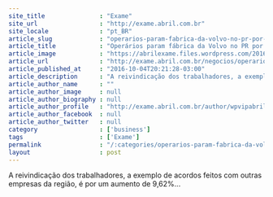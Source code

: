 ```yaml
---
site_title               : "Exame"
site_url                 : "http://exame.abril.com.br"
site_locale              : "pt_BR"
article_slug             : "operarios-param-fabrica-da-volvo-no-pr-por-reajuste-salarial"
article_title            : "Operários param fábrica da Volvo no PR por reajuste salarial"
article_image            : "https://abrilexame.files.wordpress.com/2016/10/size_960_16_9_volvo-fabrica-belgica-getty-jpg.jpg?quality=70&strip=all&w=960"
article_url              : "http://exame.abril.com.br/negocios/operarios-param-fabrica-da-volvo-no-pr-por-reajuste-salarial/"
article_published_at     : "2016-10-04T20:21:28-03:00"
article_description      : "A reivindicação dos trabalhadores, a exemplo de acordos feitos com outras empresas da região, é por um aumento de 9,62%..."
article_author_name      : ""
article_author_image     : null
article_author_biography : null
article_author_profile   : "http://exame.abril.com.br/author/wpvipabril/"
article_author_facebook  : null
article_author_twitter   : null
category                 : ['business']
tags                     : ['Exame']
permalink                : "/:categories/operarios-param-fabrica-da-volvo-no-pr-por-reajuste-salarial/"
layout                   : post
---
```


A reivindicação dos trabalhadores, a exemplo de acordos feitos com outras empresas da região, é por um aumento de 9,62%...
